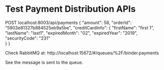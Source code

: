 # Test Payment Distribution APIs
POST localhost:8003/api/payments
	{
		"amount": 58,
		"orderId": "5903e81327b884525eb9a5be",
		"creditCardInfo": {
			"firstName": "first 1",
			"lastName": "last1",
			"expiredMonth": "02",
			"expiredYear": "2019",
			"securityCode": "231"		
		}
	}

Check RabbitMQ at: 
http://localhost:15672/#/queues/%2F/binder.payments

See the message is sent to the queue.
